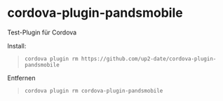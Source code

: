 # cordova-plugin-pandsmobile

Test-Plugin für Cordova

Install: 
> `cordova plugin rm https://github.com/up2-date/cordova-plugin-pandsmobile`

Entfernen
> `cordova plugin rm cordova-plugin-pandsmobile`
